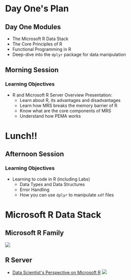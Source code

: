 
# Day One's Plan

## Day One Modules
+ The Microsoft R Data Stack
+ The Core Principles of R
+ Functional Programming in R
+ Deep-dive into the `dplyr` package for data manipulation

##  Morning Session

### Learning Objectives

* R and Microsoft R Server Overview Presentation:
    - Learn about R, its advantages and disadvantages
    - Learn how MRS breaks the memory barrier of R
    - Know what are the core components of MRS
    - Understand how PEMA works

# Lunch!!

## Afternoon Session

### Learning Objectives

* Learning to code in R (including Labs)
    - Data Types and Data Structures
    - Error Handling
    - How you can use `dplyr` to manipulate `xdf` files

# Microsoft R Data Stack

## Microsoft R Family
![](https://raw.githubusercontent.com/akzaidi/R-cadence/master/images/mr-family.png)

## R Server 
+ [Data Scientist's Perspective on Microsoft R](http://blog.revolutionanalytics.com/2016/04/data-scientist-perspective.html)
![](https://raw.githubusercontent.com/akzaidi/R-cadence/master/images/mrcomponents.png)
